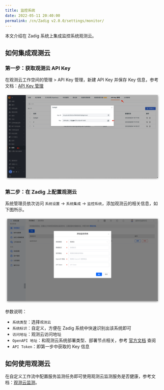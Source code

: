 ```yaml
---
title: 监控系统
date: 2022-05-11 20:40:00
permalink: /cn/Zadig v2.0.0/settings/monitor/
---
```


本文介绍在 Zadig 系统上集成监控系统观测云。

## 如何集成观测云

###  第一步：获取观测云 API Key

在观测云工作空间的管理 > API Key 管理，新建 API Key 并保存 Key 信息，参考文档：[API Key 管理](https://docs.guance.com/management/api-key/)

![guanceyun](../../../_images/config_guanceyun_system.png)

### 第二步：在 Zadig 上配置观测云

系统管理员依次访问 `系统设置` ->  `系统集成` -> `监控系统`，添加观测云的相关信息，如下图所示。

![guanceyun](../../../_images/config_guanceyun_system_1.png)

参数说明：
- `系统类型`：选择`观测云`
- `系统标识`：自定义，方便在 Zadig 系统中快速识别出该系统即可
- `访问地址`：观测云访问地址
- `OpenAPI 地址`：和观测云系统部署类型、部署节点相关，参考 [官方文档](https://docs.guance.com/open-api/#endpoint) 查阅
- `API Token`：即第一步中获取的 Key 信息

## 如何使用观测云

在自定义工作流中配置服务监测任务即可使用观测云监测服务是否健康，参考文档：[观测云监测](/cn/Zadig%20v2.0.0/project/workflow-jobs/#观测云监测)。
